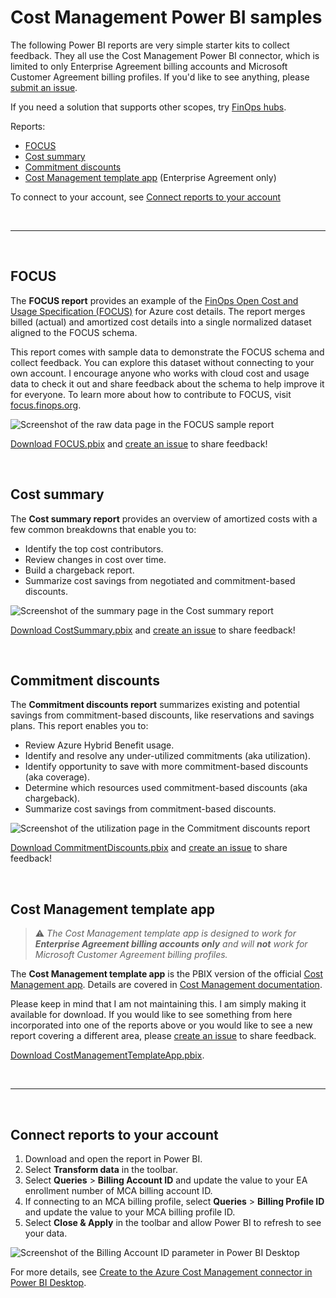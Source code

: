 # Cost Management Power BI samples

The following Power BI reports are very simple starter kits to collect feedback. They all use the Cost Management Power BI connector, which is limited to only Enterprise Agreement billing accounts and Microsoft Customer Agreement billing profiles. If you'd like to see anything, please [submit an issue](https://github.com/flanakin/cost-management-powerbi/issues/new).

If you need a solution that supports other scopes, try [FinOps hubs](https://aka.ms/finops/hubs).

Reports:

- [FOCUS](#focus)
- [Cost summary](#cost-summary)
- [Commitment discounts](#commitment-discounts)
- [Cost Management template app](#cost-management-template-app) (Enterprise Agreement only)

To connect to your account, see [Connect reports to your account](#connect-reports-to-your-account)

<br>

---

<br>

## FOCUS

The **FOCUS report** provides an example of the [FinOps Open Cost and Usage Specification (FOCUS)](https://focus.finops.org) for Azure cost details. The report merges billed (actual) and amortized cost details into a single normalized dataset aligned to the FOCUS schema.

This report comes with sample data to demonstrate the FOCUS schema and collect feedback. You can explore this dataset without connecting to your own account. I encourage anyone who works with cloud cost and usage data to check it out and share feedback about the schema to help improve it for everyone. To learn more about how to contribute to FOCUS, visit [focus.finops.org](https://focus.finops.org).

![Screenshot of the raw data page in the FOCUS sample report](https://github.com/flanakin/cost-management-powerbi/assets/399533/fb48a5b0-5353-4d0c-aad1-458845f702ef)

[Download FOCUS.pbix](https://github.com/flanakin/cost-management-powerbi/raw/main/FOCUS.pbix) and [create an issue](https://github.com/flanakin/cost-management-powerbi/issues/new) to share feedback!

<br>

## Cost summary

The **Cost summary report** provides an overview of amortized costs with a few common breakdowns that enable you to:

- Identify the top cost contributors.
- Review changes in cost over time.
- Build a chargeback report.
- Summarize cost savings from negotiated and commitment-based discounts.

![Screenshot of the summary page in the Cost summary report](https://user-images.githubusercontent.com/399533/216882658-45f026f1-c895-48ca-81e2-35765af8e29e.png)

[Download CostSummary.pbix](https://github.com/flanakin/cost-management-powerbi/raw/main/CostSummary.pbix) and [create an issue](https://github.com/flanakin/cost-management-powerbi/issues/new) to share feedback!

<br>

## Commitment discounts

The **Commitment discounts report** summarizes existing and potential savings from commitment-based discounts, like reservations and savings plans. This report enables you to:

- Review Azure Hybrid Benefit usage.
- Identify and resolve any under-utilized commitments (aka utilization).
- Identify opportunity to save with more commitment-based discounts (aka coverage).
- Determine which resources used commitment-based discounts (aka chargeback).
- Summarize cost savings from commitment-based discounts.

![Screenshot of the utilization page in the Commitment discounts report](https://user-images.githubusercontent.com/399533/216882916-bb7ecfa3-d092-4ae2-88e1-7a0425c14dca.png)

[Download CommitmentDiscounts.pbix](https://github.com/flanakin/cost-management-powerbi/raw/main/CommitmentDiscounts.pbix) and [create an issue](https://github.com/flanakin/cost-management-powerbi/issues/new) to share feedback!

<br>

## Cost Management template app

> ⚠️ _The Cost Management template app is designed to work for **Enterprise Agreement billing accounts only** and will **not** work for Microsoft Customer Agreement billing profiles._

The **Cost Management template app** is the PBIX version of the official [Cost Management app](https://appsource.microsoft.com/product/power-bi/costmanagement.azurecostmanagementapp). Details are covered in [Cost Management documentation](https://learn.microsoft.com/azure/cost-management-billing/costs/analyze-cost-data-azure-cost-management-power-bi-template-app).

Please keep in mind that I am not maintaining this. I am simply making it available for download. If you would like to see something from here incorporated into one of the reports above or you would like to see a new report covering a different area, please [create an issue](https://github.com/flanakin/cost-management-powerbi/issues/new) to share feedback.

[Download CostManagementTemplateApp.pbix](https://github.com/flanakin/cost-management-powerbi/raw/main/CostManagementTemplateApp.pbix).

<br>

---

<br>

## Connect reports to your account

1. Download and open the report in Power BI.
2. Select **Transform data** in the toolbar.
3. Select **Queries** > **Billing Account ID** and update the value to your EA enrollment number of MCA billing account ID.
4. If connecting to an MCA billing profile, select **Queries** > **Billing Profile ID** and update the value to your MCA billing profile ID.
5. Select **Close & Apply** in the toolbar and allow Power BI to refresh to see your data.

![Screenshot of the Billing Account ID parameter in Power BI Desktop](https://github.com/flanakin/cost-management-powerbi/assets/399533/9a57eb28-2f5b-467f-b81a-b57ed71a2704)

For more details, see [Create to the Azure Cost Management connector in Power BI Desktop](https://learn.microsoft.com/power-bi/connect-data/desktop-connect-azure-cost-management).
